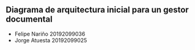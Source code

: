 ## Diagrama de arquitectura inicial para un gestor documental

* Felipe Nariño 20192099036
* Jorge Atuesta 20192099025
